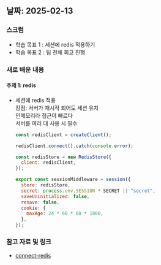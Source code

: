 ## 날짜: 2025-02-13

### 스크럼

- 학습 목표 1 : 세션에 redis 적용하기
- 학습 목표 2 : 팀 전체 회고 진행

### 새로 배운 내용

#### 주제 1: redis

- 세션에 redis 적용<br>
  장점: 서버가 재시작 되어도 세션 유지<br>
  인메모리라 접근이 빠르다<br>
  서버를 여러 대 사용 시 필수

  ```javascript
  const redisClient = createClient();

  redisClient.connect().catch(console.error);

  const redisStore = new RedisStore({
    client: redisClient,
  });

  export const sessionMiddleware = session({
    store: redisStore,
    secret: process.env.SESSION * SECRET || "secret",
    saveUninitialized: false,
    resave: false,
    cookie: {
      maxAge: 24 * 60 * 60 * 1000,
    },
  });
  ```

### 참고 자료 및 링크

- [connect-redis](https://www.npmjs.com/package/connect-redis)
